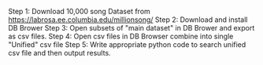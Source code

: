 Step 1: Download 10,000 song Dataset from https://labrosa.ee.columbia.edu/millionsong/ 
Step 2: Download and install DB Brower
Step 3: Open subsets of "main dataset" in DB Brower and export as csv files. 
Step 4: Open csv files in DB Browser combine into single "Unified" csv file
Step 5: Write appropriate python code to search unified csv file and then output results.
